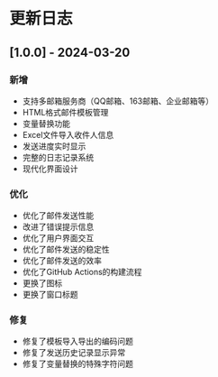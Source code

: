 # 更新日志

## [1.0.0] - 2024-03-20

### 新增
- 支持多邮箱服务商（QQ邮箱、163邮箱、企业邮箱等）
- HTML格式邮件模板管理
- 变量替换功能
- Excel文件导入收件人信息
- 发送进度实时显示
- 完整的日志记录系统
- 现代化界面设计

### 优化
- 优化了邮件发送性能
- 改进了错误提示信息
- 优化了用户界面交互
- 优化了邮件发送的稳定性
- 优化了邮件发送的效率
- 优化了GitHub Actions的构建流程
- 更换了图标
- 更换了窗口标题


### 修复
- 修复了模板导入导出的编码问题
- 修复了发送历史记录显示异常
- 修复了变量替换的特殊字符问题 